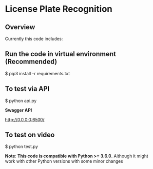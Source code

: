 # License Plate Recognition

## Overview
Currently this code includes:

## Run the code in virtual environment (Recommended)

$ pip3 install -r requirements.txt

## To test via API
$ python api.py

**Swagger API**

http://0.0.0.0:6500/

## To test on video

$ python test.py


**Note: This code is compatible with Python >= 3.6.0.**
Although it might work with other Python versions with some minor changes
